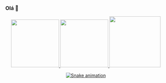 ### Olá 👋

<div align="center">
 <a href="https://github.com/Gryzs">
 <img height="150em" src="https://github-readme-stats.vercel.app/api/top-langs/?username=Gryzs&layout=compact&langs_count=7&theme=radical"/>
 <img height="150em" src="https://github-readme-stats.vercel.app/api?username=Gryzs&show_icons=true&theme=radical&hiding_specific_stats=true&showing_icons&count_private=true"/>
  <img height="160em" src="https://lanyard.cnrad.dev/api/344158870740008960?borderRadius=5px&hideTimestamp=true&hideUser=true">
</div>

 <div align="center">

  ![Snake animation](https://github.com/Gryzs/Gryzs/blob/output/github-user-contribution.svg)
  
</div>
